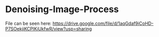 # Denoising-Image-Process
File can be seen here: https://drive.google.com/file/d/1aqGdaf9iCoHD-P7SOekjiKCPlKiUkfwR/view?usp=sharing
